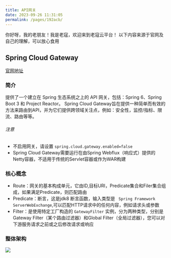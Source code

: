 ```yaml
---
title: API网关
date: 2023-09-26 11:31:05
permalink: /pages/192acb/
---
```


你好呀，我的老朋友！我是老寇，欢迎来到老寇云平台！
以下内容来源于官网及自己的理解，可以放心食用

## Spring Cloud Gateway 
<a href='https://docs.spring.io/spring-cloud-gateway/docs/current/reference/html'>官网地址</a>

### 简介
提供了一个建立在 Spring 生态系统之上的 API 网关，包括：Spring 6、Spring Boot 3 和 Project Reactor。
Spring Cloud Gateway旨在提供一种简单而有效的方法来路由到API，并为它们提供跨领域关注点，例如：安全性，监控/指标、限流、路由等等。

###### 注意
- 不启用网关，请设置 `spring.cloud.gateway.enabled=false`
- Spring Cloud Gateway需要运行在由Spring Webflux（响应式）提供的Netty容器，不适用于传统的Servlet容器或作为WAR构建

### 核心概念
- Route：网关的基本构成单元，它由ID,目标URI，Predicate集合和Filer集合组成，如果满足Predicate，则匹配路由
- Predicate：断言，这是jdk8 断言函数，输入类型是 ` Spring Framework ServerWebExchange`,可以匹配HTTP请求中的任何内容，例如请求头或参数
- Filter：是使用特定工厂构造的 `GatewayFilter` 实例，分为两种类型，分别是Gateway Filter（某个路由过滤器）和Global Filter（全局过滤器），您可以对下游服务请求之前或之后修改请求或响应

### 整体架构
<img src="/img/9/img.png"/>  
